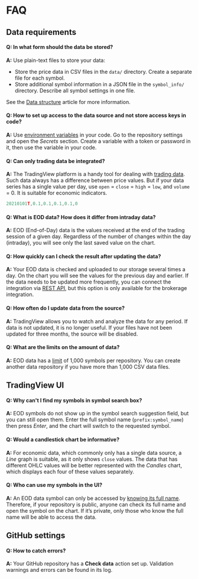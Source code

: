 [data_format]: data.md#data-format
[ui_symbol_search]: ui.md#symbol-search
[env_var]: https://docs.github.com/en/actions/learn-github-actions/environment-variables
[rest_api]: https://www.tradingview.com/brokerage-integration/

# FAQ

## Data requirements

#### Q: In what form should the data be stored?

__A:__ Use plain-text files to store your data:

- Store the price data in CSV files in the `data/` directory. Create a separate file for each symbol.
- Store additional symbol information in a JSON file in the `symbol_info/` directory. Describe all symbol settings in one file.

See the [Data structure](data.md) article for more information.

#### Q: How to set up access to the data source and not store access keys in code?

__A:__ Use [environment variables][env_var] in your code.
Go to the repository settings and open the _Secrets_ section. Create a variable with a token or password in it, then use the variable in your code.

#### Q: Can only trading data be integrated?

__A:__ The TradingView platform is a handy tool for dealing with [trading data][data_format]. 
Such data always has a difference between price values. 
But if your data series has a single value per day, use `open` = `close` = `high` = `low`, and `volume` = 0.
It is suitable for economic indicators.

```js
20210101T,0.1,0.1,0.1,0.1,0
```

#### Q: What is EOD data? How does it differ from intraday data?

__A:__ EOD (End-of-Day) data is the values received at the end of the trading session of a given day. 
Regardless of the number of changes within the day (intraday), you will see only the last saved value on the chart.

#### Q: How quickly can I check the result after updating the data?

__A:__ Your EOD data is checked and uploaded to our storage several times a day. 
On the chart you will see the values for the previous day and earlier.
If the data needs to be updated more frequently, you can connect the integration via [REST API][rest_api], but this option is only available for the brokerage integration.

#### Q: How often do I update data from the source?

__A:__ TradingView allows you to watch and analyze the data for any period. 
If data is not updated, it is no longer useful.
If your files have not been updated for three months, the source will be disabled.

#### Q: What are the limits on the amount of data?

__A:__ EOD data has a [limit][data_format] of 1,000 symbols per repository. 
You can create another data repository if you have more than 1,000 CSV data files.

## TradingView UI

#### Q: Why can't I find my symbols in symbol search box?

__A:__ EOD symbols do not show up in the symbol search suggestion field, but you can still open them.
Enter the full symbol name (`prefix:symbol_name`) then press _Enter_, and the chart will switch to the requested symbol.

#### Q: Would a candlestick chart be informative?

__A:__ For economic data, which commonly only has a single data source, a _Line_ graph is suitable, as it only shows `close` values. The data that has different OHLC values will be better represented with the _Candles_ chart, which displays each four of these values separately.

#### Q: Who can use my symbols in the UI?

__A:__ An EOD data symbol can only be accessed by [knowing its full name][ui_symbol_search].
Therefore, if your repository is public, anyone can check its full name and open the symbol on the chart. If it’s private, only those who know the full name will be able to access the data.

## GitHub settings

#### Q: How to catch errors?

__A:__ Your GitHub repository has a __Check data__ action set up. 
Validation warnings and errors can be found in its log.
